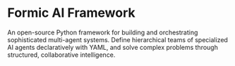 # Formic AI Framework

An open-source Python framework for building and orchestrating sophisticated multi-agent systems. Define hierarchical teams of specialized AI agents declaratively with YAML, and solve complex problems through structured, collaborative intelligence.
